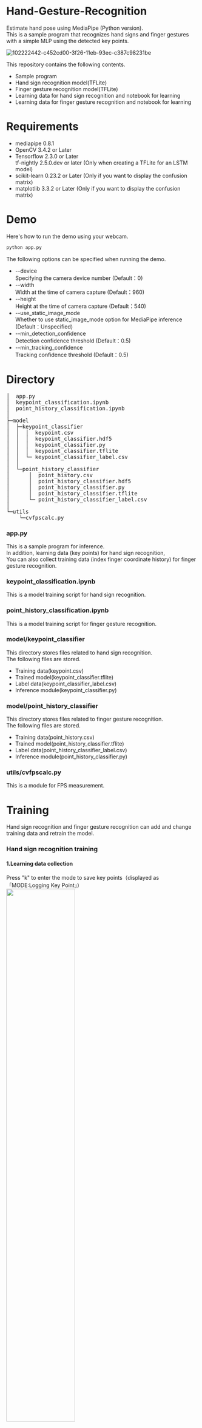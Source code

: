 # Hand-Gesture-Recognition
Estimate hand pose using MediaPipe (Python version).<br> This is a sample 
program that recognizes hand signs and finger gestures with a simple MLP using the detected key points.


![102222442-c452cd00-3f26-11eb-93ec-c387c98231be](https://github.com/flawed-hooman/Hand-Gesture-Recognition-using-MediaPipe/assets/117461708/ac3bd184-6a5c-4876-8dec-5db5cb33454b)

This repository contains the following contents.
* Sample program
* Hand sign recognition model(TFLite)
* Finger gesture recognition model(TFLite)
* Learning data for hand sign recognition and notebook for learning
* Learning data for finger gesture recognition and notebook for learning

# Requirements
* mediapipe 0.8.1
* OpenCV 3.4.2 or Later
* Tensorflow 2.3.0 or Later<br>tf-nightly 2.5.0.dev or later (Only when creating a TFLite for an LSTM model)
* scikit-learn 0.23.2 or Later (Only if you want to display the confusion matrix) 
* matplotlib 3.3.2 or Later (Only if you want to display the confusion matrix)

# Demo
Here's how to run the demo using your webcam.
```bash
python app.py
```

The following options can be specified when running the demo.
* --device<br>Specifying the camera device number (Default：0)
* --width<br>Width at the time of camera capture (Default：960)
* --height<br>Height at the time of camera capture (Default：540)
* --use_static_image_mode<br>Whether to use static_image_mode option for MediaPipe inference (Default：Unspecified)
* --min_detection_confidence<br>
Detection confidence threshold (Default：0.5)
* --min_tracking_confidence<br>
Tracking confidence threshold (Default：0.5)

# Directory
<pre>
│  app.py
│  keypoint_classification.ipynb
│  point_history_classification.ipynb
│  
├─model
│  ├─keypoint_classifier
│  │  │  keypoint.csv
│  │  │  keypoint_classifier.hdf5
│  │  │  keypoint_classifier.py
│  │  │  keypoint_classifier.tflite
│  │  └─ keypoint_classifier_label.csv
│  │          
│  └─point_history_classifier
│      │  point_history.csv
│      │  point_history_classifier.hdf5
│      │  point_history_classifier.py
│      │  point_history_classifier.tflite
│      └─ point_history_classifier_label.csv
│          
└─utils
    └─cvfpscalc.py
</pre>
### app.py
This is a sample program for inference.<br>
In addition, learning data (key points) for hand sign recognition,<br>
You can also collect training data (index finger coordinate history) for finger gesture recognition.

### keypoint_classification.ipynb
This is a model training script for hand sign recognition.

### point_history_classification.ipynb
This is a model training script for finger gesture recognition.

### model/keypoint_classifier
This directory stores files related to hand sign recognition.<br>
The following files are stored.
* Training data(keypoint.csv)
* Trained model(keypoint_classifier.tflite)
* Label data(keypoint_classifier_label.csv)
* Inference module(keypoint_classifier.py)

### model/point_history_classifier
This directory stores files related to finger gesture recognition.<br>
The following files are stored.
* Training data(point_history.csv)
* Trained model(point_history_classifier.tflite)
* Label data(point_history_classifier_label.csv)
* Inference module(point_history_classifier.py)

### utils/cvfpscalc.py
This is a module for FPS measurement.

# Training
Hand sign recognition and finger gesture recognition can add and change training data and retrain the model.
### Hand sign recognition training
#### 1.Learning data collection
Press "k" to enter the mode to save key points（displayed as 「MODE:Logging Key Point」）<br>
<img src="![102235423-aa6cb680-3f35-11eb-8ebd-5d823e211447](https://github.com/flawed-hooman/Hand-Gesture-Recognition-using-MediaPipe/assets/117461708/fba821ef-9bf4-40e1-bcf3-9c11a1c28526)" width="60%"> <br><br>

If you press "0" to "9", the key points will be added to "model/keypoint_classifier/keypoint.csv" as shown below.<br>
1st column: Pressed number (used as class ID), 2nd and subsequent columns: Key point coordinates<br>
<img src="![102345725-28d26280-3fe1-11eb-9eeb-8c938e3f625b](https://github.com/flawed-hooman/Hand-Gesture-Recognition-using-MediaPipe/assets/117461708/ab3b2d39-3a5f-48f0-9a96-4aba1545782f)" width="80%"> <br><br>

The key point coordinates are ---.<br>
<img src="![102242918-ed328c80-3f3d-11eb-907c-61ba05678d54](https://github.com/flawed-hooman/Hand-Gesture-Recognition-using-MediaPipe/assets/117461708/0aa027c8-5bcd-4ade-8eb0-fd96bc9a0de3)" width="80%"> <br><br>

In the initial state, three types of learning data are included: open hand (class ID: 0), close hand (class ID: 1), and pointing (class ID: 2).<br>
If necessary, add 3 or later, or delete the existing data of csv to prepare the training data.<br>
<img src="![102348846-d0519400-3fe5-11eb-8789-2e7daec65751](https://github.com/flawed-hooman/Hand-Gesture-Recognition-using-MediaPipe/assets/117461708/44cf6691-9333-43d6-ab3b-793f13646240)" width="25%">　<img src="![102348855-d2b3ee00-3fe5-11eb-9c6d-b8924092a6d8](https://github.com/flawed-hooman/Hand-Gesture-Recognition-using-MediaPipe/assets/117461708/29ec8c64-50f6-4599-b27e-83a3e6b46d7c)
" width="25%">　<img src="![102348861-d3e51b00-3fe5-11eb-8b07-adc08a48a760](https://github.com/flawed-hooman/Hand-Gesture-Recognition-using-MediaPipe/assets/117461708/53bd3c25-aaf5-4bef-b80b-d61ae4c405a2)" width="25%">

#### 2.Model training
Open "[keypoint_classification.ipynb](keypoint_classification.ipynb)" in Jupyter Notebook and execute from top to bottom.<br>
To change the number of training data classes, change the value of "NUM_CLASSES = 3" <br>and modify the label of "model/keypoint_classifier/keypoint_classifier_label.csv" as appropriate.<br><br>

#### 3.Model structure
The image of the model prepared in "[keypoint_classification.ipynb](keypoint_classification.ipynb)" is as follows.
<img src="![102246723-69c76a00-3f42-11eb-8a4b-7c6b032b7e71](https://github.com/flawed-hooman/Hand-Gesture-Recognition-using-MediaPipe/assets/117461708/d7df6701-a1fb-441d-9ab2-a5c4c05fa5bb)" width="50%"><br><br>

### Finger gesture recognition training
#### 1.Learning data collection
Press "h" to enter the mode to save the history of fingertip coordinates (displayed as "MODE:Logging Point History").<br>
<img src="![102249074-4d78fc80-3f45-11eb-9c1b-3eb975798871](https://github.com/flawed-hooman/Hand-Gesture-Recognition-using-MediaPipe/assets/117461708/1d844647-8c0e-409f-a558-86da5a038dec)
" width="60%"><br><br>
If you press "0" to "9", the key points will be added to "model/point_history_classifier/point_history.csv" as shown below.<br>
1st column: Pressed number (used as class ID), 2nd and subsequent columns: Coordinate history<br>
<img src="![102345725-28d26280-3fe1-11eb-9eeb-8c938e3f625b](https://github.com/flawed-hooman/Hand-Gesture-Recognition-using-MediaPipe/assets/117461708/dca5b241-ab2f-46fc-b76e-c931c4968cf2)
" width="80%"><br><br>

In the initial state, 4 types of learning data are included: stationary (class ID: 0), clockwise (class ID: 1), counterclockwise (class ID: 2), and moving (class ID: 4). <br><br>
<img src="![102348861-d3e51b00-3fe5-11eb-8b07-adc08a48a760](https://github.com/flawed-hooman/Hand-Gesture-Recognition-using-MediaPipe/assets/117461708/9f5ad166-8cc9-4791-8225-d9a031e4758a)
" width="20%">　<img src="![102350945-05131a80-3fe9-11eb-904c-a1ec573a5c7d](https://github.com/flawed-hooman/Hand-Gesture-Recognition-using-MediaPipe/assets/117461708/ba8dc561-1070-4941-8e94-6cf3c5cdcc78)
" width="20%">　<img src="![102350951-06444780-3fe9-11eb-98cc-91e352edc23c](https://github.com/flawed-hooman/Hand-Gesture-Recognition-using-MediaPipe/assets/117461708/15c7043b-e614-4932-bf79-c2fdafbfd6f9)
" width="20%">　<img src="![102350942-047a8400-3fe9-11eb-9103-dbf383e67bf5](https://github.com/flawed-hooman/Hand-Gesture-Recognition-using-MediaPipe/assets/117461708/90072df1-235d-45bd-8fbe-e63d5294afec)
" width="20%">

#### 2.Model training
Open "[point_history_classification.ipynb](point_history_classification.ipynb)" in Jupyter Notebook and execute from top to bottom.<br>
To change the number of training data classes, change the value of "NUM_CLASSES = 4" and <br>modify the label of "model/point_history_classifier/point_history_classifier_label.csv" as appropriate. <br><br>

#### X.Model structure
The image of the model prepared in "[point_history_classification.ipynb](point_history_classification.ipynb)" is as follows.
<img src="![102246771-7481ff00-3f42-11eb-8ddf-9e3cc30c5816](https://github.com/flawed-hooman/Hand-Gesture-Recognition-using-MediaPipe/assets/117461708/23f66382-0796-4aa2-9d79-d65e2d10e594)
" width="50%"><br>
The model using "LSTM" is as follows. <br>
<img src="![102246817-8368b180-3f42-11eb-9851-23a7b12467aa](https://github.com/flawed-hooman/Hand-Gesture-Recognition-using-MediaPipe/assets/117461708/0f444ef8-77f0-49ac-9451-9f64bb91b22f)
" width="60%">

# Reference
* [MediaPipe](https://mediapipe.dev/)

# License 
Hand-Gesture-Recognition is under [Apache v2 license](LICENSE).

